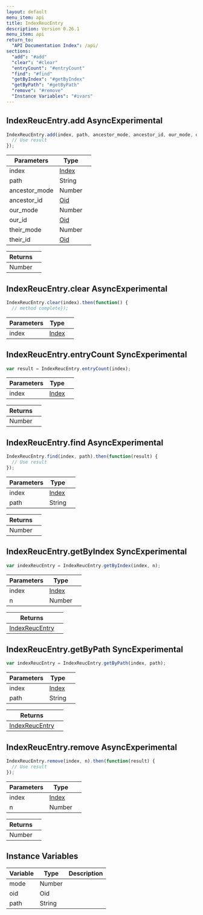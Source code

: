 ```yaml
---
layout: default
menu_item: api
title: IndexReucEntry
description: Version 0.26.1
menu_item: api
return_to:
  "API Documentation Index": /api/
sections:
  "add": "#add"
  "clear": "#clear"
  "entryCount": "#entryCount"
  "find": "#find"
  "getByIndex": "#getByIndex"
  "getByPath": "#getByPath"
  "remove": "#remove"
  "Instance Variables": "#ivars"
---
```


## <a name="add"></a><span>IndexReucEntry.</span>add <span class="tags"><span class="async">Async</span><span class="experimental">Experimental</span></span>

```js
IndexReucEntry.add(index, path, ancestor_mode, ancestor_id, our_mode, our_id, their_mode, their_id).then(function(result) {
  // Use result
});
```

| Parameters | Type |   |
| --- | --- | --- |
| index | [Index](/api/index/) |  |
| path | String |  |
| ancestor_mode | Number |  |
| ancestor_id | [Oid](/api/oid/) |  |
| our_mode | Number |  |
| our_id | [Oid](/api/oid/) |  |
| their_mode | Number |  |
| their_id | [Oid](/api/oid/) |  |

| Returns |  |
| --- | --- |
| Number |  |

## <a name="clear"></a><span>IndexReucEntry.</span>clear <span class="tags"><span class="async">Async</span><span class="experimental">Experimental</span></span>

```js
IndexReucEntry.clear(index).then(function() {
  // method complete});
```

| Parameters | Type |   |
| --- | --- | --- |
| index | [Index](/api/index/) |  |

## <a name="entryCount"></a><span>IndexReucEntry.</span>entryCount <span class="tags"><span class="sync">Sync</span><span class="experimental">Experimental</span></span>

```js
var result = IndexReucEntry.entryCount(index);
```

| Parameters | Type |   |
| --- | --- | --- |
| index | [Index](/api/index/) |  |

| Returns |  |
| --- | --- |
| Number |  |

## <a name="find"></a><span>IndexReucEntry.</span>find <span class="tags"><span class="async">Async</span><span class="experimental">Experimental</span></span>

```js
IndexReucEntry.find(index, path).then(function(result) {
  // Use result
});
```

| Parameters | Type |   |
| --- | --- | --- |
| index | [Index](/api/index/) |  |
| path | String |  |

| Returns |  |
| --- | --- |
| Number |  |

## <a name="getByIndex"></a><span>IndexReucEntry.</span>getByIndex <span class="tags"><span class="sync">Sync</span><span class="experimental">Experimental</span></span>

```js
var indexReucEntry = IndexReucEntry.getByIndex(index, n);
```

| Parameters | Type |   |
| --- | --- | --- |
| index | [Index](/api/index/) |  |
| n | Number |  |

| Returns |  |
| --- | --- |
| [IndexReucEntry](/api/index_reuc_entry/) |  |

## <a name="getByPath"></a><span>IndexReucEntry.</span>getByPath <span class="tags"><span class="sync">Sync</span><span class="experimental">Experimental</span></span>

```js
var indexReucEntry = IndexReucEntry.getByPath(index, path);
```

| Parameters | Type |   |
| --- | --- | --- |
| index | [Index](/api/index/) |  |
| path | String |  |

| Returns |  |
| --- | --- |
| [IndexReucEntry](/api/index_reuc_entry/) |  |

## <a name="remove"></a><span>IndexReucEntry.</span>remove <span class="tags"><span class="async">Async</span><span class="experimental">Experimental</span></span>

```js
IndexReucEntry.remove(index, n).then(function(result) {
  // Use result
});
```

| Parameters | Type |   |
| --- | --- | --- |
| index | [Index](/api/index/) |  |
| n | Number |  |

| Returns |  |
| --- | --- |
| Number |  |

## <a name="ivars"></a>Instance Variables

| Variable | Type | Description |
| --- | --- | --- |
| <a name="mode"></a>mode | Number |  |
| <a name="oid"></a>oid | Oid |  |
| <a name="path"></a>path | String |  |

